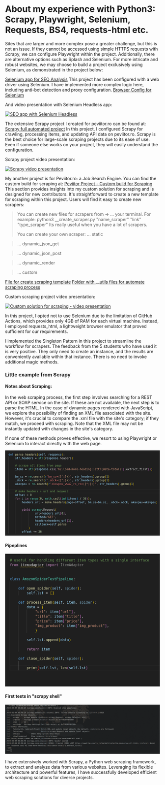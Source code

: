 # About my experience with Python3: Scrapy, Playwright, Selenium, Requests, BS4, requests-html etc.

Sites that are larger and more complex pose a greater challenge, but this is not an issue. If they cannot be accessed
using simple HTTPS requests with Scrapy, we can configure Playwright within the project. Additionally, there are alternative
options such as Splash and Selenium. For more intricate and robust websites, we may choose to build a project exclusively using 
Selenium, as demonstrated in the project below:

[Selenium app for SEO Analysis](https://github.com/andreireporter13/SEO-1st-page-Google-data-scrape)
This project has been configured with a web driver using Selenium. I have implemented more complex logic 
here, including anti-bot detection and proxy configuration.
[Browser Config for Selenium](https://github.com/andreireporter13/SEO-1st-page-Google-data-scrape/blob/SEO-1st-page-Google-data-scrape/browser_settings/browser_settings_file.py)

And video presentation with Selenium Headless app:

[![SEO app with Selenium Headless](https://i.ytimg.com/vi/44cThvaa3Jw/hqdefault.jpg)](https://www.youtube.com/watch?v=44cThvaa3Jw&t=687s "SEO APP + Selenium Headless")

The extensive Scrapy project I created for peviitor.ro can be found at:
[Scrapy full automated project](https://github.com/peviitor-ro/Scrapy_peviitor_jobs)
In this project, I configured Scrapy for crawling, processing items, and updating API data on peviitor.ro.
Scrapy is the best choice for large-scale scraping projects due to its ease of use. Even if someone
else works on your project, they will easily understand the configuration.

Scrapy project video presentation:

[![Scrapy video presentation](https://i.ytimg.com/vi/i_fkt29UuPs/hqdefault.jpg)](https://www.youtube.com/watch?v=i_fkt29UuPs&t=4s "Scrapy Project")

My another project is for Peviitor.ro: a Job Search Engine. You can find the custom build for scraping at:
[Peviitor Project - Custom build for Scraping](https://github.com/peviitor-ro/Scrapers_start_with_digi)
This section provides insights into my custom solution for scraping and is designed for new contributors.
It's straightforward to create a new template for scraping within this project. Users will find it easy to create new scrapers:

>  You can create new files for scrapers from ->
>  ... your terminal. For example:
>  python3 __create_scraper.py "name_scraper" "link" "type_scraper"
>  Its really useful when you have a lot of scrapers.
>
>  You can create your own scraper:
>  ... static

>  ... dynamic_json_get

>  ... dynamic_json_post

>  ... dynamic_render

>  ... custom

[File for create scraping template](https://github.com/peviitor-ro/Scrapers_start_with_digi/blob/main/new_sites/__create_scraper.py)
[Folder with __utils files for automate scraping process](https://github.com/peviitor-ro/Scrapers_start_with_digi/tree/main/new_sites/__utils)

Custom scraping project video presentation:

[![Custom solution for scraping - video presentation](https://i.ytimg.com/vi/icoCA8it9zw/hqdefault.jpg)](https://www.youtube.com/watch?v=icoCA8it9zw&t=351s "Custom Scraping Project")

In this project, I opted not to use Selenium due to the limitation of GitHub Actions, which provides only 4GB of RAM for each virtual machine.
Instead, I employed requests_html, a lightweight browser emulator that proved sufficient for our requirements.
 
I implemented the Singleton Pattern in this project to streamline the workflow for scrapers. The feedback from the 5 students who have used
it is very positive. They only need to create an instance, and the results are conveniently available within that instance. 
There is no need to invoke additional magic methods.

### Little example from Scrapy

#### Notes about Scraping:
In the web scraping process, the first step involves searching for a REST API or SOAP service on the site.
If these are not available, the next step is to parse the HTML. In the case of dynamic pages rendered with JavaScript,
we explore the possibility of finding an XML file associated with the site. However, it's crucial to compare the .xml file
with the site's category; if they match, we proceed with scraping. Note that the XML file may not be instantly updated with 
changes in the site's category.

If none of these methods proves effective, we resort to using Playwright or Selenium to interact directly with the web page.

![Scrapy](./project_photo/photo_presentation.png)

#### Pipeplines
![Pipelines](./project_photo/pipelines.png)

#### First tests in "scrapy shell"
![Scrapy Shell](./project_photo/scrapy_shell.png)

I have extensively worked with Scrapy, a Python web scraping framework, to extract and analyze 
data from various websites. Leveraging its flexible architecture and powerful features, I have 
successfully developed efficient web scraping solutions for diverse projects.
